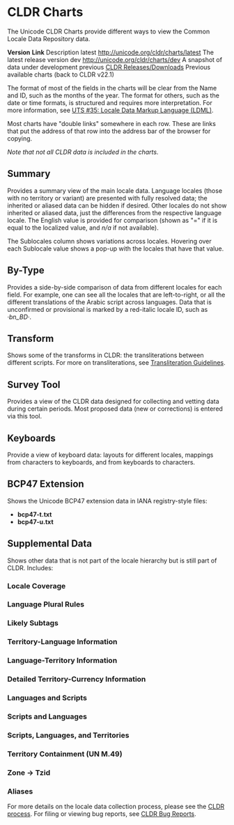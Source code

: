 # CLDR Charts

The Unicode CLDR Charts provide different ways to view the Common Locale Data
Repository data.

**Version** **Link** Description latest <http://unicode.org/cldr/charts/latest>
The latest release version dev <http://unicode.org/cldr/charts/dev> A snapshot
of data under development previous [CLDR
Releases/Downloads](../downloads/index.md)
Previous available charts (back to CLDR v22.1)

The format of most of the fields in the charts will be clear from the Name and
ID, such as the months of the year. The format for others, such as the date or
time formats, is structured and requires more interpretation. For more
information, see [UTS #35: Locale Data Markup Language
(LDML)](http://www.unicode.org/reports/tr35/).

Most charts have "double links" somewhere in each row. These are links that put
the address of that row into the address bar of the browser for copying.

*Note that not all CLDR data is included in the charts.*

## **Summary**

Provides a summary view of the main locale data. Language locales (those with no
territory or variant) are presented with fully resolved data; the inherited or
aliased data can be hidden if desired. Other locales do not show inherited or
aliased data, just the differences from the respective language locale. The
English value is provided for comparison (shown as "=" if it is equal to the
localized value, and *n/a* if not available).

The Sublocales column shows variations across locales. Hovering over each
Sublocale value shows a pop-up with the locales that have that value.

## **By-Type**

Provides a side-by-side comparison of data from different locales for each
field. For example, one can see all the locales that are left-to-right, or all
the different translations of the Arabic script across languages. Data that is
unconfirmed or provisional is marked by a red-italic locale ID, such as
*·bn_BD·*.

## **Transform**

Shows some of the transforms in CLDR: the transliterations between different
scripts. For more on transliterations, see [Transliteration
Guidelines](http://www.unicode.org/cldr/transliteration_guidelines.html).

## **Survey Tool**

Provides a view of the CLDR data designed for collecting and vetting data during
certain periods. Most proposed data (new or corrections) is entered via this
tool.

## **Keyboards**

Provide a view of keyboard data: layouts for different locales, mappings from
characters to keyboards, and from keyboards to characters.

## **BCP47 Extension**

Shows the Unicode BCP47 extension data in IANA registry-style files:

*   **bcp47-t.txt**
*   **bcp47-u.txt**

## **Supplemental Data**

Shows other data that is not part of the locale hierarchy but is still part of
CLDR. Includes:

### Locale Coverage

### Language Plural Rules

### Likely Subtags

### Territory-Language Information

### Language-Territory Information

### Detailed Territory-Currency Information

### Languages and Scripts

### Scripts and Languages

### Scripts, Languages, and Territories

### Territory Containment (UN M.49)

### Zone → Tzid

### Aliases

For more details on the locale data collection process, please see the [CLDR
process](http://www.unicode.org/cldr/process.html). For filing or viewing bug
reports, see [CLDR Bug
Reports](http://www.unicode.org/cldr/filing_bug_reports.html).
